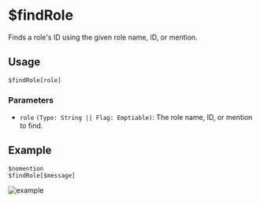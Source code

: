 # $findRole
Finds a role's ID using the given role name, ID, or mention.

## Usage
```
$findRole[role]
```

### Parameters
- `role` `(Type: String || Flag: Emptiable)`: The role name, ID, or mention to find.

## Example
```
$nomention
$findRole[$message]
```

![example](https://user-images.githubusercontent.com/69215413/125977360-1deeba9f-9350-4bbc-a69d-e56352a8d9aa.png)
